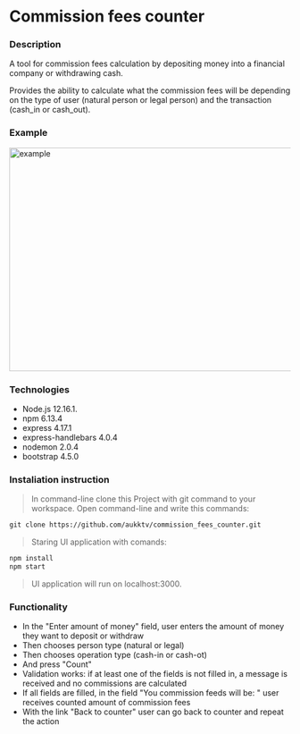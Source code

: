 # Commission fees counter
### Description
A tool for commission fees calculation 
by depositing money into a financial company or withdrawing cash. 

Provides the ability to calculate what the commission fees will be depending on the type of user (natural person or legal person) and the transaction (cash_in or cash_out).

### Example

<!--![](C:\Users\aukkt\OneDrive\Stalinis kompiuteris\Counter.png)-->
<img src="C:\Users\aukkt\OneDrive\Stalinis kompiuteris\Counter.png" width="600" height="400" alt="example">

### Technologies

- Node.js 12.16.1.
- npm 6.13.4
- express 4.17.1
- express-handlebars 4.0.4
- nodemon 2.0.4
- bootstrap 4.5.0

### Instaliation instruction

> In command-line clone this Project with git command to your workspace. Open command-line and write this commands:

```html
git clone https://github.com/aukktv/commission_fees_counter.git
```

> Staring UI application with comands:

```html
npm install
npm start
```

> UI application will run on localhost:3000.

### Functionality

- In the "Enter amount of money" field, user enters the amount of money they want to deposit or withdraw
- Then chooses person type (natural or legal)
- Then chooses operation type (cash-in or cash-ot)
- And press "Count"
- Validation works: if at least one of the fields is not filled in, a message is received and no commissions are calculated
- If all fields are filled, in the field "You commission feeds will be: " user receives counted amount of commission fees
- With the link "Back to counter" user can go back to counter and repeat the action

